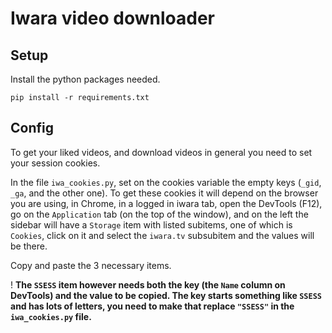 
# Iwara video downloader

## Setup

Install the python packages needed.

`pip install -r requirements.txt`

## Config

To get your liked videos, and download videos in general you need to set your session cookies.

In the file `iwa_cookies.py`, set on the cookies variable the empty keys (`_gid`, `_ga`, and the other one). To get these cookies it will depend on the browser you are using, in Chrome, in a logged in iwara tab, open the DevTools (F12), go on the `Application` tab (on the top of the window), and on the left the sidebar will have a `Storage` item with listed subitems, one of which is `Cookies`, click on it and select the `iwara.tv` subsubitem and the values will be there.

Copy and paste the 3 necessary items.

! **The `SSESS` item however needs both the key (the `Name` column on DevTools) and the value to be copied. The key starts something like `SSESS` and has lots of letters, you need to make that replace `"SSESS"` in the `iwa_cookies.py` file.**
